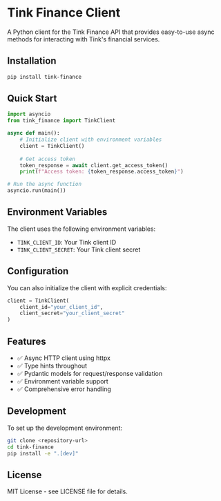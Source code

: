 # Tink Finance Client

A Python client for the Tink Finance API that provides easy-to-use async methods for interacting with Tink's financial services.

## Installation

```bash
pip install tink-finance
```

## Quick Start

```python
import asyncio
from tink_finance import TinkClient

async def main():
    # Initialize client with environment variables
    client = TinkClient()
    
    # Get access token
    token_response = await client.get_access_token()
    print(f"Access token: {token_response.access_token}")

# Run the async function
asyncio.run(main())
```

## Environment Variables

The client uses the following environment variables:

- `TINK_CLIENT_ID`: Your Tink client ID
- `TINK_CLIENT_SECRET`: Your Tink client secret

## Configuration

You can also initialize the client with explicit credentials:

```python
client = TinkClient(
    client_id="your_client_id",
    client_secret="your_client_secret"
)
```

## Features

- ✅ Async HTTP client using httpx
- ✅ Type hints throughout
- ✅ Pydantic models for request/response validation
- ✅ Environment variable support
- ✅ Comprehensive error handling

## Development

To set up the development environment:

```bash
git clone <repository-url>
cd tink-finance
pip install -e ".[dev]"
```

## License

MIT License - see LICENSE file for details. 